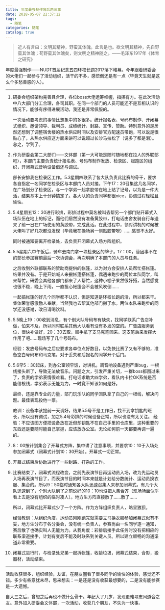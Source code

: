 ```yaml
---
title: 年度最强制作背后两三事
date: 2018-05-07 22:37:12
tags:
  - 随笔
categories: 随笔
catalog: true
---
```


> 近人有言曰：文明其精神，野蛮其体魄。此言是也。欲文明其精神，先自野蛮其体魄；苟野蛮其体魄矣，则文明之精神随之。——毛泽东1917年《体育之研究》

年度最强制作——NUDT首届纪念五四环校长跑2017落下帷幕。今年跟着研委会的大佬们一起参与了活动组织，活干的不多，感悟倒还是有一点（毕竟天生就是这么个多愁善感的人）。

***

1. 研委会组织架构完善且合理，各位boss大佬运筹帷幄，指挥有方。在此次活动中八大部门分工合理，各司其职。在同一个部门的人员可能还不是互相认识的情况下，能够有序得进展活动，我还是非常佩服的。

    一次活动要考虑的事情比想象中的多很多。统计报名表、号码布制作、开闭幕式组织、邀请领导、裁判员、成绩统计、封路、宣传、赞助。特别意外的是居然还想到了调整宿舍楼的热水供应时间以及安排官方配速员带跑，可以说是很贴心了，从热水供应这方面来讲可以说超过长沙马拉松了（说多了都是泪）。总之，学到了。

2. 作为研委会第二大部们——文体部（第一大可能是随时随地都在拉人的外联部吧），本部门主要负责统计报名表、号码布制作发放、检录区、起跑区的组织，开闭幕式音响设备借还与调试。

    部长安排我在检录区工作。5.3星期四联系了各大队负责此比赛的骨干，要求各自指定一名同学在检录区与本部门人员对接。下午17：20召集这几名同学，在广场划分了检录区，与一个学弟一起拿胶带在地上贴了记号，以为是一件大活，结果基本上十分钟搞定了。各大队的负责同学都很nice，协调过程轻松且愉快。

3. 5.4星期五12：30进行彩排，彩排过程中莫名被叫去帮另一个部门贴开幕式入场队伍在地上的标记，而他们居然没有准备黄胶带，打电话由舍友骑自行车送来了前一日在广场使用的黄胶带，完成此活。在此过程中，领对讲机的时候被大佬叫了好几次都没发现（毕竟我在操场另一侧贴胶带呀）……感觉不太好。

    同时被通知要离开检录处，去负责开闭幕式入场方阵组织。

4. 5.5星期六中午饭后，骑车去南门拿一块检录区的牌子。17：00，替因事不在的部长参加赛前最后一次协调会，再次明确了本部门的人员与任务。

    之后收到外联部联系的赞助商提供的帐篷，以为对方会安排人员帮忙搭帐篷。结果并没有。于是开始喊人来搬帐篷搭帐篷，偶遇来跑步的两位本队同学，叫来帮忙，研委会其他各部门都来了人帮忙，这种小棚子果然很好搭，当然感觉也很不稳，晚上下雨，一直担心帐篷会不会被风吹倒……

    一起搞帐篷的好几个同学都不认识，但是知道是环校长跑的活，所以都来干。集体荣誉感激励人奉献。当然我也去帮其他部门搬了水。两位本队来跑步的同学还没感谢，改日请喝饮料。

5. 5.5晚上19：00收到消息，有个别大队号码布有缺失，找同学联系广告店补做，怕来不及，所以同时联系其他大队看有没有多发的空的。广告店服务到位，很快补做好，20：30去取，顺手拿了支马克笔回来。这支笔后来发挥大作用了吧……现场写了几个号码布。

   经验：发放号码布之后应要求各单位点好数目，以免快比赛了又有不够的，准备空白号码布和马克笔，对于丢失和后报名的同学开个后门。

6. 5.6早5：30起床，到办公室领早饭，对讲机。调音响设备遇到严重bug，一根线接头断了，导致无法放音乐。问题之大，引发严重关切，一群boss都围过来了，负责的学弟表情很难看。打电话求助大四学弟，看队内卡拉OK系统是否能借根线，学弟表示无能为力，一时竟不知该如何是好。

    最终，还是靠专业的力量，部门玩乐队的同学回队拿了自己的一根线，解决问题。最佳表现投他一票。

    教训：设备本该提前一天调好，结果5.5号不是工作日，找不到拿钥匙的班长，所以没有调试，加之5.4号彩排的时候设备正常，所以也没有太关注。
    经验：不应该图方便把设备放在近但却钥匙不在自己手里的仓库里，这种重要的东西还是要随时能自己掌握，应该放办公室。无论如何前一天都要再调一遍的。

7. 8：00按计划集合了开幕式方阵，集中讲了注意事项，并要求10：10于入场处参加闭幕式（闭幕式计划10：30开始）。开幕式一切正常。

8. 开幕式结束后协助进行了一些封路、打杂的工作。

9. 比赛结束了，闭幕式流程改变，之前先表演节目再运动员入场，改为先运动员入场再表演节目了，而表演节目的时间本来就是计划给分数统计、运动员换衣服、集合的。所以9：50临时通知各大队迅速召集人来参加闭幕式。有几个大队迅速到了，个别大队到了之前说好的10：10也没把人集合齐（现场场面似乎看上去是没有组织的临时凑人）。地方生方阵直接散了……散了……

    所以，闭幕式比开幕式少了一个方阵。作为方阵组织负责人，略显狼狈。

    经验教训：从组织角度，运动员刚刚跑完就需要立马换衣服参加闭幕式似有不妥，地方生分布于各分委会，没有统一负责人，参赛尚由一名同学逐一通知，赛后散了也确实叫人无能为力。从我角度：彩排后接手此任务时没有把相应的联系渠道接手，计划有变后不能及时联系到关键人员。所以建立顺畅的沟通渠道非常重要。    

10. 闭幕式进行时，与检录处兄弟一起拆帐篷，收拾垃圾，闭幕式结束，合影，搬器材，活动结束。

***
活动收获很多，组织经验，友谊，在朋友圈看了很多同学的愉快的体验，感觉还不错。多少有些意犹未尽，思来想去：一是还是没有收获最想要的，二是没有能参赛是一大遗憾。

自大三之后，曾想之后再也不做什么骨干。年纪大了几岁，发现更难寻志同道合之友。意外加入研委会文体部，一次活动，收获几个朋友，不失为一快事。
